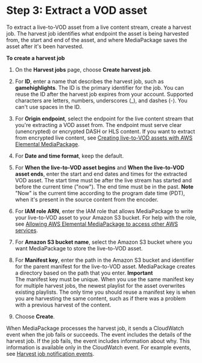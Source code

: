 # Step 3: Extract a VOD asset<a name="gs-create-hj-ltov"></a>

To extract a live\-to\-VOD asset from a live content stream, create a harvest job\. The harvest job identifies what endpoint the asset is being harvested from, the start and end of the asset, and where MediaPackage saves the asset after it's been harvested\. 

**To create a harvest job**

1. On the **Harvest jobs** page, choose **Create harvest job**\.

1. For **ID**, enter a name that describes the harvest job, such as **gamehighlights**\. The ID is the primary identifier for the job\. You can reuse the ID after the harvest job expires from your account\. Supported characters are letters, numbers, underscores \(\_\), and dashes \(\-\)\. You can't use spaces in the ID\.

1. For **Origin endpoint**, select the endpoint for the live content stream that you're extracting a VOD asset from\. The endpoint must serve clear \(unencrypted\) or encrypted DASH or HLS content\. If you want to extract from encrypted live content, see [Creating live\-to\-VOD assets with AWS Elemental MediaPackage](ltov.md)\.

1. For **Date and time format**, keep the default\.

1. For **When the live\-to\-VOD asset begins** and **When the live\-to\-VOD asset ends**, enter the start and end dates and times for the extracted VOD asset\. The start time must be after the live stream has started and before the current time \("now"\)\. The end time must be in the past\.
**Note**  
"Now" is the current time according to the program date time \(PDT\), when it's present in the source content from the encoder\.

1. For **IAM role ARN**, enter the IAM role that allows MediaPackage to write your live\-to\-VOD asset to your Amazon S3 bucket\. For help with the role, see [Allowing AWS Elemental MediaPackage to access other AWS services](setting-up-create-trust-rel.md)\.

1. For **Amazon S3 bucket name**, select the Amazon S3 bucket where you want MediaPackage to store the live\-to\-VOD asset\.

1. For **Manifest key**, enter the path in the Amazon S3 bucket and identifier for the parent manifest for the live\-to\-VOD asset\. MediaPackage creates a directory based on the path that you enter\.
**Important**  
The manifest key must be unique\. When you use the same manifest key for multiple harvest jobs, the newest playlist for the asset overwrites existing playlists\. The only time you should reuse a manifest key is when you are harvesting the same content, such as if there was a problem with a previous harvest of the content\.

1. Choose **Create**\.

When MediaPackage processes the harvest job, it sends a CloudWatch event when the job fails or succeeds\. The event includes the details of the harvest job\. If the job fails, the event includes information about why\. This information is available only in the CloudWatch event\. For example events, see [Harvest job notification events](cloudwatch-events-example.md#hj-status-events)\.